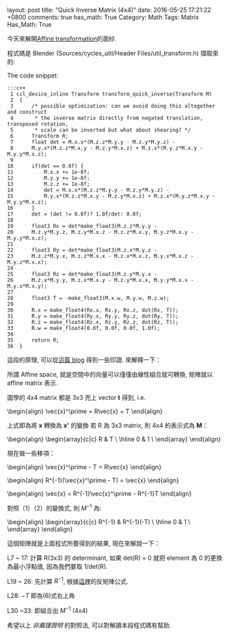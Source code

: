 layout: post
title: "Quick Inverse Matrix (4x4)"
date: 2016-05-25 17:21:22 +0800
comments: true
has_math: True
Category: Math
Tags: Matrix
Has_Math: True


今天來解開[Affine transformation](https://en.wikipedia.org/wiki/Affine_transformation#Properties)的面紗.

<!--More-->

程式碼是 Blender (Sources/cycles_util/Header Files/util_transform.h) 擷取來的:

The code snippet:


	:::c++
	 1 ccl_device_inline Transform transform_quick_inverse(Transform M)
	 2 	{
	 3 		/* possible optimization: can we avoid doing this altogether and construct
	 4 		 * the inverse matrix directly from negated translation, transposed rotation,
	 5 		 * scale can be inverted but what about shearing? */
	 6 		Transform R;
	 7 		float det = M.x.x*(M.z.z*M.y.y - M.z.y*M.y.z) -
	 8 		M.y.x*(M.z.z*M.x.y - M.z.y*M.x.z) + M.z.x*(M.y.z*M.x.y - M.y.y*M.x.z);
	 9
	10 		if(det == 0.0f) {
	11 			M.x.x += 1e-8f;
	12 			M.y.y += 1e-8f;
	13 			M.z.z += 1e-8f;
	14 			det = M.x.x*(M.z.z*M.y.y - M.z.y*M.y.z) -
	15 			M.y.x*(M.z.z*M.x.y - M.z.y*M.x.z) + M.z.x*(M.y.z*M.x.y - M.y.y*M.x.z);
	16 		}
	17 		det = (det != 0.0f)? 1.0f/det: 0.0f;
	18
	19 		float3 Rx = det*make_float3(M.z.z*M.y.y -
	20 		M.z.y*M.y.z, M.z.y*M.x.z - M.z.z*M.x.y, M.y.z*M.x.y - M.y.y*M.x.z);
	21
	22 		float3 Ry = det*make_float3(M.z.x*M.y.z -
	23 		M.z.z*M.y.x, M.z.z*M.x.x - M.z.x*M.x.z, M.y.x*M.x.z - M.y.z*M.x.x);
	24
	25 		float3 Rz = det*make_float3(M.z.y*M.y.x -
	26 		M.z.x*M.y.y, M.z.x*M.x.y - M.z.y*M.x.x, M.y.y*M.x.x - M.y.x*M.x.y);
	27
	28 		float3 T = -make_float3(M.x.w, M.y.w, M.z.w);
	29
	30 		R.x = make_float4(Rx.x, Rx.y, Rx.z, dot(Rx, T));
	31 		R.y = make_float4(Ry.x, Ry.y, Ry.z, dot(Ry, T));
	32 		R.z = make_float4(Rz.x, Rz.y, Rz.z, dot(Rz, T));
	33 		R.w = make_float4(0.0f, 0.0f, 0.0f, 1.0f);
	34
	35 		return R;
	36 	}


這段的原理, 可以從[這篇 blog](http://negativeprobability.blogspot.tw/2011/11/affine-transformations-and-their.html) 得到一些印證. 來解釋一下：

所謂 Affine space, 就是空間中的向量可以僅僅由線性組合就可轉換, 矩陣就以 affine matrix 表示.

圖學的 4x4 matrix 都是 3x3 兜上 vector __t__ 得到, i.e.


\begin{align}
\vec{x}^\prime = R\vec{x} + T
\end{align}

上式即為將 __x__ 轉換為 __x'__ 的變換
若 R 為 3x3 matrix, 則 4x4 的表示式為 __M__：


\begin{align}
\begin{array}{c|c}
R & T \\ \hline
0 &  1 \\
\end{array}
\end{align}

現在做一些移項：

\begin{align}
\vec{x}^\prime - T = R\vec{x}
\end{align}

\begin{align}
R^{-1}(\vec{x}^\prime - T) = \vec{x}
\end{align}

\begin{align}
\vec{x} = R^{-1}\vec{x}^\prime - R^{-1}T
\end{align}

對照（1）（2）的變換式, 則 $M^{-1}$ 為:

\begin{align}
\begin{array}{c|c}
R^{-1} & R^{-1}(-T) \\ \hline
0 &  1 \\
\end{array}
\end{align}


這個矩陣就是上面程式所要得到的結果, 現在來解說一下：

L7 ~ 17: 計算 R(3x3) 的 determinant, 如果 det(R) = 0 就把 element 為 0 的更換為最小浮點值, 因為我們要取 1/det(R).

L19 ~ 26: 先計算 $R^{-1}$, 根據[這裡](http://mathworld.wolfram.com/MatrixInverse.html)的反矩陣公式.

L28: $-T$ 即為(6)式右上角

L30 ~33: 即組合出 $M^{-1}$ (4x4)

希望以上 _非嚴謹證明_ 的對照法, 可以對解讀本段程式碼有幫助.
